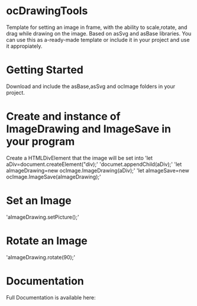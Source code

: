 # ocDrawingTools
Template for setting an image in frame, with the ability to scale,rotate, and drag while drawing on the image.
Based on asSvg and asBase libraries.
You can use this as a-ready-made template or include it in your project and use it appropiately.
# Getting Started
Download and include the asBase,asSvg and ocImage folders in your project.
# Create and instance of ImageDrawing and ImageSave in your program
Create a HTMLDivElement that the image will be set into
'let aDiv=document.createElement("div);'
'documet.appendChild(aDiv);'
'let aImageDrawing=new ocImage.ImageDrawing(aDiv);'
'let aImageSave=new ocImage.ImageSave(aImageDrawing);'
# Set an Image
'aImageDrawing.setPicture(<url of picture>);'
# Rotate an Image
'aImageDrawing.rotate(90);'
# Documentation
Full Documentation is available here:
